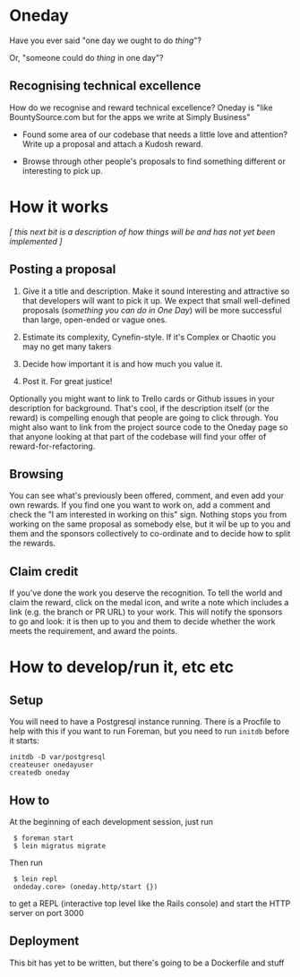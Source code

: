 # Oneday

Have you ever said "one day we ought to do _thing_"?

Or, "someone could do _thing_ in one day"?

## Recognising technical excellence

How do we recognise and reward technical excellence?  Oneday is
"like BountySource.com but for the apps we write at Simply Business"

* Found some area of our codebase that needs a little love and
  attention?  Write up a proposal and attach a Kudosh
  reward.

* Browse through other people's proposals to find something different
  or interesting to pick up.

# How it works

_[ this next bit is a description of how things will be and has not
yet been implemented ]_

## Posting a proposal

1. Give it a title and description. Make it sound interesting and
attractive so that developers will want to pick it up.  We expect that
small well-defined proposals (*something you can do in One Day*) will
be more successful than large, open-ended or vague ones.

2. Estimate its complexity, Cynefin-style.  If it's Complex or Chaotic
you may no get many takers

3. Decide how important it is and how much you value it.

4. Post it. For great justice!

Optionally you might want to link to Trello cards or Github issues in
your description for background.  That's cool, if the description
itself (or the reward) is compelling enough that people are going to
click through.  You might also want to link from the project source
code to the Oneday page so that anyone looking at that part of the
codebase will find your offer of reward-for-refactoring.

## Browsing

You can see what's previously been offered, comment, and even add your
own rewards.  If you find one you want to work on, add a comment and
check the "I am interested in working on this" sign.  Nothing stops
you from working on the same proposal as somebody else, but it wil be
up to you and them and the sponsors collectively to co-ordinate and to
decide how to split the rewards.

## Claim credit

If you've done the work you deserve the recognition.  To tell the
world and claim the reward, click on the medal icon, and write a note
which includes a link (e.g. the branch or PR URL) to your work. This
will notify the sponsors to go and look: it is then up to you and them
to decide whether the work meets the requirement, and award the
points.

# How to develop/run it, etc etc

## Setup

You will need to have a Postgresql instance running.  There is a Procfile
to help with this if you want to run Foreman, but you need to run `initdb`
before it starts:

    initdb -D var/postgresql
    createuser onedayuser
    createdb oneday

## How to

At the beginning of each development session, just run

     $ foreman start
     $ lein migratus migrate

Then run

     $ lein repl
     ondeday.core> (oneday.http/start {})

to get a REPL (interactive top level like the Rails console) and start
the HTTP server on port 3000


## Deployment

This bit has yet to be written, but there's going to be a Dockerfile and stuff
